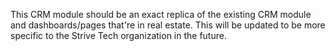 This CRM module should be an exact replica of the existing CRM module and dashboards/pages that're in real estate. This will be updated to be more specific to the Strive Tech organization in the future.